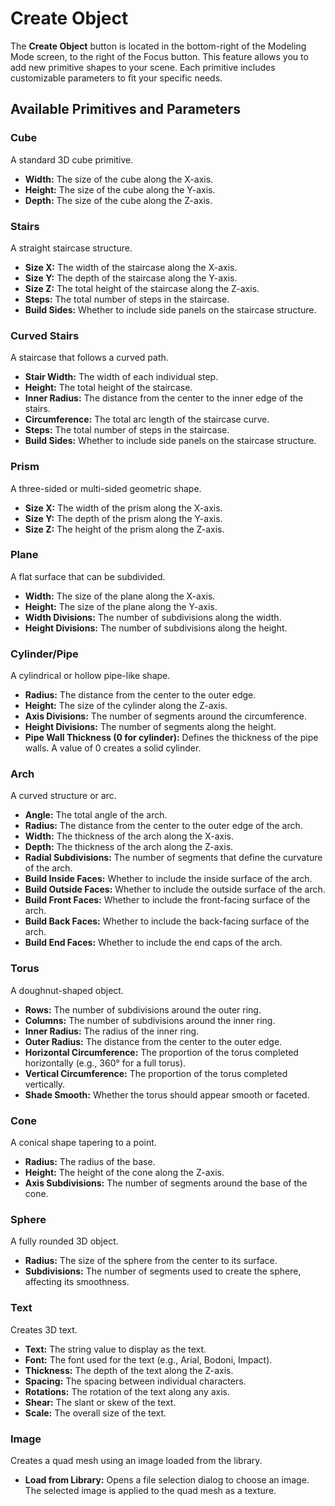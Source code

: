# Create Object  

The **Create Object** button is located in the bottom-right of the Modeling Mode screen, to the right of the Focus button. This feature allows you to add new primitive shapes to your scene. Each primitive includes customizable parameters to fit your specific needs.  

## Available Primitives and Parameters  

### Cube  
A standard 3D cube primitive.  
- **Width:** The size of the cube along the X-axis.  
- **Height:** The size of the cube along the Y-axis.  
- **Depth:** The size of the cube along the Z-axis.  

### Stairs  
A straight staircase structure.  
- **Size X:** The width of the staircase along the X-axis.  
- **Size Y:** The depth of the staircase along the Y-axis.  
- **Size Z:** The total height of the staircase along the Z-axis.  
- **Steps:** The total number of steps in the staircase.  
- **Build Sides:** Whether to include side panels on the staircase structure.  

### Curved Stairs  
A staircase that follows a curved path.  
- **Stair Width:** The width of each individual step.  
- **Height:** The total height of the staircase.  
- **Inner Radius:** The distance from the center to the inner edge of the stairs.  
- **Circumference:** The total arc length of the staircase curve.  
- **Steps:** The total number of steps in the staircase.  
- **Build Sides:** Whether to include side panels on the staircase structure.  

### Prism  
A three-sided or multi-sided geometric shape.  
- **Size X:** The width of the prism along the X-axis.  
- **Size Y:** The depth of the prism along the Y-axis.  
- **Size Z:** The height of the prism along the Z-axis.  

### Plane  
A flat surface that can be subdivided.  
- **Width:** The size of the plane along the X-axis.  
- **Height:** The size of the plane along the Y-axis.  
- **Width Divisions:** The number of subdivisions along the width.  
- **Height Divisions:** The number of subdivisions along the height.  

### Cylinder/Pipe  
A cylindrical or hollow pipe-like shape.  
- **Radius:** The distance from the center to the outer edge.  
- **Height:** The size of the cylinder along the Z-axis.  
- **Axis Divisions:** The number of segments around the circumference.  
- **Height Divisions:** The number of segments along the height.  
- **Pipe Wall Thickness (0 for cylinder):** Defines the thickness of the pipe walls. A value of 0 creates a solid cylinder.  

### Arch  
A curved structure or arc.  
- **Angle:** The total angle of the arch.  
- **Radius:** The distance from the center to the outer edge of the arch.  
- **Width:** The thickness of the arch along the X-axis.  
- **Depth:** The thickness of the arch along the Z-axis.  
- **Radial Subdivisions:** The number of segments that define the curvature of the arch.  
- **Build Inside Faces:** Whether to include the inside surface of the arch.  
- **Build Outside Faces:** Whether to include the outside surface of the arch.  
- **Build Front Faces:** Whether to include the front-facing surface of the arch.  
- **Build Back Faces:** Whether to include the back-facing surface of the arch.  
- **Build End Faces:** Whether to include the end caps of the arch.  

### Torus  
A doughnut-shaped object.  
- **Rows:** The number of subdivisions around the outer ring.  
- **Columns:** The number of subdivisions around the inner ring.  
- **Inner Radius:** The radius of the inner ring.  
- **Outer Radius:** The distance from the center to the outer edge.  
- **Horizontal Circumference:** The proportion of the torus completed horizontally (e.g., 360° for a full torus).  
- **Vertical Circumference:** The proportion of the torus completed vertically.  
- **Shade Smooth:** Whether the torus should appear smooth or faceted.  

### Cone  
A conical shape tapering to a point.  
- **Radius:** The radius of the base.  
- **Height:** The height of the cone along the Z-axis.  
- **Axis Subdivisions:** The number of segments around the base of the cone.  

### Sphere  
A fully rounded 3D object.  
- **Radius:** The size of the sphere from the center to its surface.  
- **Subdivisions:** The number of segments used to create the sphere, affecting its smoothness.  

### Text  
Creates 3D text.  
- **Text:** The string value to display as the text.  
- **Font:** The font used for the text (e.g., Arial, Bodoni, Impact).  
- **Thickness:** The depth of the text along the Z-axis.  
- **Spacing:** The spacing between individual characters.  
- **Rotations:** The rotation of the text along any axis.  
- **Shear:** The slant or skew of the text.  
- **Scale:** The overall size of the text.  

### Image  
Creates a quad mesh using an image loaded from the library.  
- **Load from Library:** Opens a file selection dialog to choose an image. The selected image is applied to the quad mesh as a texture.  
